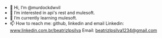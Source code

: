 - 👋 Hi, I’m @murdockdwvil
- 👀 I’m interested in api's rest and mulesoft.
- 🌱 I’m currently learning mulesoft.
- 📫 How to reach me: github, linkedin and email
                      Linkedin: www.linkedin.com.br/beatrizlpsilva
                      Email: beatrizlpsilva1234@gmail.com

<!---
murdockdwvil/murdockdwvil is a ✨ special ✨ repository because its `README.md` (this file) appears on your GitHub profile.
You can click the Preview link to take a look at your changes.
--->
